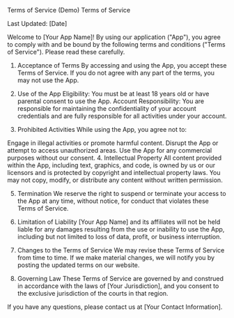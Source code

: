 Terms of Service (Demo)
Terms of Service

Last Updated: [Date]

Welcome to [Your App Name]! By using our application ("App"), you agree to comply with and be bound by the following terms and conditions ("Terms of Service"). Please read these carefully.

1. Acceptance of Terms
By accessing and using the App, you accept these Terms of Service. If you do not agree with any part of the terms, you may not use the App.

2. Use of the App
Eligibility: You must be at least 18 years old or have parental consent to use the App.
Account Responsibility: You are responsible for maintaining the confidentiality of your account credentials and are fully responsible for all activities under your account.
3. Prohibited Activities
While using the App, you agree not to:

Engage in illegal activities or promote harmful content.
Disrupt the App or attempt to access unauthorized areas.
Use the App for any commercial purposes without our consent.
4. Intellectual Property
All content provided within the App, including text, graphics, and code, is owned by us or our licensors and is protected by copyright and intellectual property laws. You may not copy, modify, or distribute any content without written permission.

5. Termination
We reserve the right to suspend or terminate your access to the App at any time, without notice, for conduct that violates these Terms of Service.

6. Limitation of Liability
[Your App Name] and its affiliates will not be held liable for any damages resulting from the use or inability to use the App, including but not limited to loss of data, profit, or business interruption.

7. Changes to the Terms of Service
We may revise these Terms of Service from time to time. If we make material changes, we will notify you by posting the updated terms on our website.

8. Governing Law
These Terms of Service are governed by and construed in accordance with the laws of [Your Jurisdiction], and you consent to the exclusive jurisdiction of the courts in that region.

If you have any questions, please contact us at [Your Contact Information].
